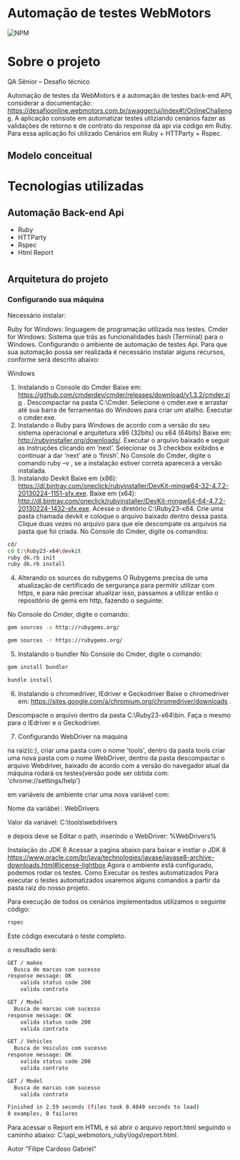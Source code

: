 # Automação de testes WebMotors


![NPM](https://img.shields.io/npm/l/react)

# Sobre o projeto

QA Sênior – Desafio técnico

Automação de testes da WebMotors é a automação de testes back-end API, considerar a documentação: https://desafioonline.webmotors.com.br/swagger/ui/index#!/OnlineChallenge. A aplicação consiste em automatizar testes utliziando cenários fazer as validações de retorno e de contrato do response da api via código em Ruby. Para essa aplicação foi utilizado Cenários em Ruby + HTTParty + Rspec.

## Modelo conceitual

# Tecnologias utilizadas

## Automação Back-end Api
- Ruby
- HTTParty
- Rspec
- Html Report

#
## Arquitetura do projeto
### Configurando sua máquina


Necessário instalar:

Ruby for Windows: linguagem de programação utilizada nos testes.
Cmder for Windows: Sistema que trás as funcionalidades bash (Terminal) para o Windows.
Configurando o ambiente de automação de testes Api. Para que sua automação possa ser realizada é necessário instalar alguns recursos, conforme será descrito abaixo:

Windows
1. Instalando o Console do Cmder
Baixe em: https://github.com/cmderdev/cmder/releases/download/v1.3.2/cmder.zip .
Descompactar na pasta C:\Cmder.
Selecione o cmder.exe e arrastar até sua barra de ferramentas do Windows para criar um atalho.
Executar o cmder.exe.
2. Instalando o Ruby para Windows de acordo com a versão do seu sistema operacional e arquitetura x86 (32bits) ou x64 (64bits)
Baixe em: http://rubyinstaller.org/downloads/.
Executar o arquivo baixado e seguir as instruções clicando em ‘next’.
Selecionar os 3 checkbox exibidos e continuar a dar ‘next’ até o ‘finish’.
No Console do Cmder, digite o comando ruby –v , se a instalação estiver correta aparecerá a versão instalada.
3. Instalando Devkit
Baixe em (x86): https://dl.bintray.com/oneclick/rubyinstaller/DevKit-mingw64-32-4.7.2-20130224-1151-sfx.exe.
Baixe em (x64): http://dl.bintray.com/oneclick/rubyinstaller/DevKit-mingw64-64-4.7.2-20130224-1432-sfx.exe.
Acesse o diretório C:\Ruby23-x64.
Crie uma pasta chamada devkit e coloque o arquivo baixado dentro dessa pasta.
Clique duas vezes no arquivo para que ele descompate os arquivos na pasta que foi criada.
No Console do Cmder, digite os comandos:

```bash
cd/
cd C:\Ruby23-x64\devkit
ruby dk.rb init
ruby dk.rb install
```

4. Alterando os sources do rubygems
O Rubygems precisa de uma atualização de certificado de sergurança para permitir utilizar com https, e para não precisar atualizar isso, passamos a utilizar então o repositório de gems em http, fazendo o seguinte:

No Console do Cmder, digite o comando:
```bash
gem sources -a http://rubygems.org/

gem sources -r https://rubygems.org/
```
5. Instalando o bundler
No Console do Cmder, digite o comando:
```bash
gem install bundler

bundle install
```
6. Instalando o chromedriver, IEdriver e Geckodriver
Baixe o chromedriver em: https://sites.google.com/a/chromium.org/chromedriver/downloads .

Descompacte o arquivo dentro da pasta C:\Ruby23-x64\bin. Faça o mesmo para o IEdriver e o Geckodriver.

7. Configurando WebDriver na maquina

na raiz(c:), criar uma pasta com o nome 'tools', dentro da pasta tools criar uma nova pasta com o nome WebDriver,
dentro da pasta descompactar o arquivo Webdriver, baixado de acordo com a versão do navegador atual da máquina
rodará os testes(versão pode ser obtida com: 'chrome://settings/help')

em variáveis de ambiente criar uma nova variável com:

Nome da variábel : WebDrivers

Valor da variável: C:\tools\webdrivers

e depois deve se Editar o path, inserindo o WebDriver:
%WebDrivers%

Instalação do JDK 8 Acessar a pagina abaixo para baixar e instlar o JDK 8 https://www.oracle.com/br/java/technologies/javase/javase8-archive-downloads.html#license-lightbox
Agora o ambiente está configurado, podemos rodar os testes.
Como Executar os testes automatizados
Para executar o testes automatizados usaremos alguns comandos a partir da pasta raiz do nosso projeto.

Para execução de todos os cenários implementados  utilizamos o seguinte código:
```bash
rspec
```
Este código executará o teste completo.

o resultado será:

```bash
GET / makes
  Busca de marcas com sucesso
response message: OK
    valida status code 200
    valida contrato

GET / Model
  Busca de marcas com sucesso
response message: OK
    valida status code 200
    valida contrato

GET / Vehicles
  Busca de Veiculos com sucesso
response message: OK
    valida status code 200
    valida contrato

GET / Model
  Busca de marcas com sucesso
    valida contrato

Finished in 2.59 seconds (files took 0.4849 seconds to load)
8 examples, 0 failures

```

Para acessar o Report em HTML é só abrir o arquivo report.html seguindo o caminho abaixo: 
C:\api_webmotors_ruby\logs\report.html.

Autor
"Filipe Cardoso Gabriel"